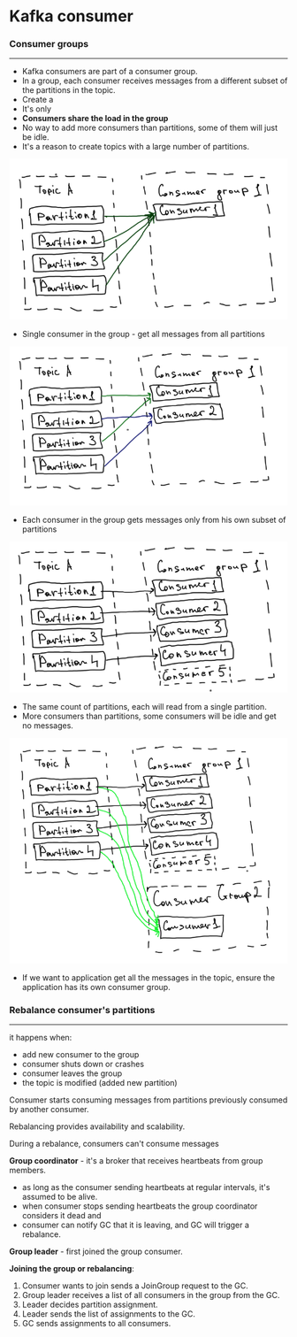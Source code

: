 # Kafka consumer

### Consumer groups

***

* Kafka consumers are part of a consumer group.
* In a group, each consumer receives messages from a different subset of the partitions in the topic.
* Create a
* It's only
* **Consumers share the load in the group**
* No way to add more consumers than partitions, some of them will just be idle.
* It's a reason to create topics with a large number of partitions.

![](<../../.gitbook/assets/image (7).png>)

* Single consumer in the group - get all messages from all partitions

![](<../../.gitbook/assets/image (11) (1) (1).png>)

* Each consumer in the group gets messages only from his own subset of partitions

![](<../../.gitbook/assets/image (4) (1).png>)

* The same count of partitions, each will read from a single partition.
* More consumers than partitions, some consumers will be idle and get no messages.

![](<../../.gitbook/assets/image (9).png>)

* If we want to application get all the messages in the topic, ensure the application has its own consumer group.

### Rebalance consumer's partitions

***

it happens when:

* add new consumer to the group
* consumer shuts down or crashes
* consumer leaves the group
* the topic is modified (added new partition)

Consumer starts consuming messages from partitions previously consumed by another consumer.

Rebalancing provides availability and scalability.

During a rebalance, consumers can't consume messages

**Group coordinator** - it's a broker that receives heartbeats from group members.

* as long as the consumer sending heartbeats at regular intervals, it's assumed to be alive.
* when consumer stops sending heartbeats the group coordinator considers it dead and
* consumer can notify GC that it is leaving, and GC will trigger a rebalance.

**Group leader** - first joined the group consumer.

**Joining the group or rebalancing**:

1. Consumer wants to join sends a JoinGroup request to the GC.
2. Group leader receives a list of all consumers in the group from the GC.
3. Leader decides partition assignment.
4. Leader sends the list of assignments to the GC.
5. GC sends assignments to all consumers.

